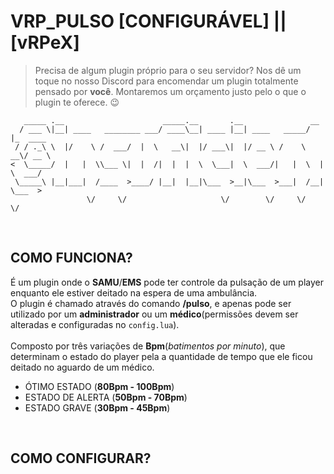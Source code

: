 # VRP_PULSO [**CONFIGURÁVEL**] || [**vRPeX**]

> Precisa de algum plugin próprio para o seu servidor? Nos dê um toque no nosso Discord para encomendar um plugin totalmente pensado por **você**. Montaremos um orçamento justo pelo o que o plugin te oferece. 😉

```
   _____ .__                      _____.__       .__               __          
  / ___ \|__| ____   ________ ___/ ____\__| ____ |__| ____   _____/  |_  ____  
 / / ._\ \  |/    \ /  ___/  |  \   __\|  |/ ___\|  |/ __ \ /    \   __\/ __ \ 
<  \_____/  |   |  \\___ \|  |  /|  |  |  \  \___|  \  ___/|   |  \  | \  ___/ 
 \_____\ |__|___|  /____  >____/ |__|  |__|\___  >__|\___  >___|  /__|  \___  >
                 \/     \/                     \/        \/     \/          \/ 
```

<br>

## COMO FUNCIONA?
É um plugin onde o **SAMU**/**EMS** pode ter controle da pulsação de um player enquanto ele estiver deitado na espera de uma ambulância.
<br>
O plugin é chamado através do comando **/pulso**, e apenas pode ser utilizado por um **administrador** ou um **médico**(permissões devem ser alteradas e configuradas no `config.lua`).
<br>
<br>
Composto por três variações de **Bpm**(*batimentos por minuto*), que determinam o estado do player pela a quantidade de tempo que ele ficou deitado no aguardo de um médico.
- ÓTIMO ESTADO (**80Bpm - 100Bpm**)
- ESTADO DE ALERTA (**50Bpm - 70Bpm**)
- ESTADO GRAVE (**30Bpm - 45Bpm**)

<br>

## COMO CONFIGURAR?
